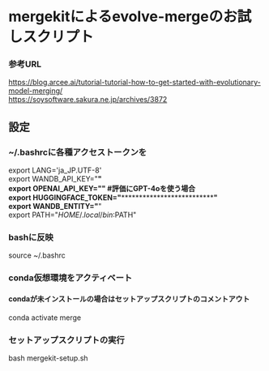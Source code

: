 # mergekitによるevolve-mergeのお試しスクリプト 

### 参考URL
https://blog.arcee.ai/tutorial-tutorial-how-to-get-started-with-evolutionary-model-merging/  
https://soysoftware.sakura.ne.jp/archives/3872  

## 設定
### ~/.bashrcに各種アクセストークンを

export LANG='ja_JP.UTF-8'  
export WANDB_API_KEY="**************************************"  
export OPENAI_API_KEY="******************************************" #評価にGPT-4oを使う場合   
export HUGGINGFACE_TOKEN="**************************************"  
export WANDB_ENTITY="********"  
export PATH="$HOME/.local/bin:$PATH"  

### bashに反映
source ~/.bashrc  

### conda仮想環境をアクティベート
#### condaが未インストールの場合はセットアップスクリプトのコメントアウト
conda activate merge  

### セットアップスクリプトの実行
bash mergekit-setup.sh  
